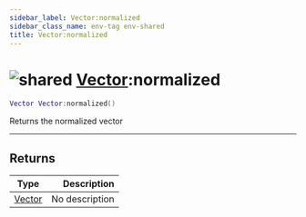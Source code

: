 ```yaml
---
sidebar_label: Vector:normalized
sidebar_class_name: env-tag env-shared
title: Vector:normalized
---
```


# <img src='/img/wiki/shared.png' alt='shared' data-tag='env-tag' /> [Vector](../vector/README.md):normalized

```lua
Vector Vector:normalized()
```

Returns the normalized vector<br/>

-----------------
## Returns

| Type   | Description |
| ------ | ----------: |
| [Vector](../vector/README.md) | No description |
